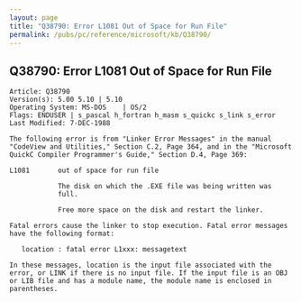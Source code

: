 ```yaml
---
layout: page
title: "Q38790: Error L1081 Out of Space for Run File"
permalink: /pubs/pc/reference/microsoft/kb/Q38790/
---
```


## Q38790: Error L1081 Out of Space for Run File

	Article: Q38790
	Version(s): 5.00 5.10 | 5.10
	Operating System: MS-DOS    | OS/2
	Flags: ENDUSER | s_pascal h_fortran h_masm s_quickc s_link s_error
	Last Modified: 7-DEC-1988
	
	The following error is from "Linker Error Messages" in the manual
	"CodeView and Utilities," Section C.2, Page 364, and in the "Microsoft
	QuickC Compiler Programmer's Guide," Section D.4, Page 369:
	
	L1081       out of space for run file
	
	            The disk on which the .EXE file was being written was
	            full.
	
	            Free more space on the disk and restart the linker.
	
	Fatal errors cause the linker to stop execution. Fatal error messages
	have the following format:
	
	   location : fatal error L1xxx: messagetext
	
	In these messages, location is the input file associated with the
	error, or LINK if there is no input file. If the input file is an OBJ
	or LIB file and has a module name, the module name is enclosed in
	parentheses.
